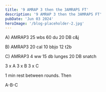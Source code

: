 ```yaml
---
title: '9 AMRAP 3 then the 3AMRAPS FT'
description: '9 AMRAP 3 then the 3AMRAPS FT'
pubDate: 'Jun 03 2024'
heroImage: '/blog-placeholder-2.jpg'
---
```


A) AMRAP3
25 wbs
60 du
20 DB c&j

B) AMRAP3
20 cal 
10 bbjo
12 t2b

C) AMRAP3
4 ww
15 db lunges 
20 DB snatch

3 x A 
3 x B
3 x C

1 min rest between rounds. Then

A-B-C




